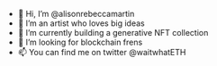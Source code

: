 - 👋 Hi, I’m @alisonrebeccamartin
- 👀 I’m an artist who loves big ideas
- 🌱 I’m currently building a generative NFT collection
- 💞️ I’m looking for blockchain frens
- 📫 You can find me on twitter @waitwhatETH

<!---
alisonrebeccamartin/alisonrebeccamartin is a ✨ special ✨ repository because its `README.md` (this file) appears on your GitHub profile.
You can click the Preview link to take a look at your changes.
--->
